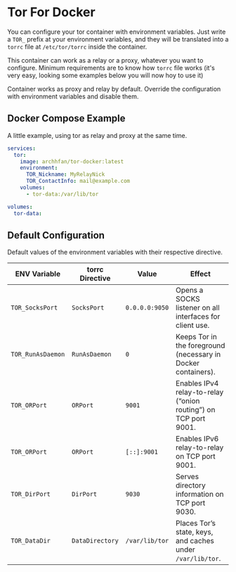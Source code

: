 # Tor For Docker

You can configure your tor container with environment variables. Just write a `TOR_` prefix at your environment variables, and they will be translated into a `torrc` file at `/etc/tor/torrc` inside the container.

This container can work as a relay or a proxy, whatever you want to configure. Minimum requirements are to know how `torrc` file works (it's very easy, looking some examples below you will now hoy to use it)

Container works as proxy and relay by default. Override the configuration with environment variables and disable them.

## Docker Compose Example

A little example, using tor as relay and proxy at the same time.

```yaml
services:
  tor:
    image: archhfan/tor-docker:latest
    environment:
      TOR_Nickname: MyRelayNick
      TOR_ContactInfo: mail@example.com
    volumes:
      - tor-data:/var/lib/tor

volumes:
  tor-data:
```

## Default Configuration

Default values of the environment variables with their respective directive.

ENV Variable      | torrc Directive | Value          | Effect                                                          |
| ----------------- | --------------- | -------------- | --------------------------------------------------------------- |
| `TOR_SocksPort`   | `SocksPort`     | `0.0.0.0:9050` | Opens a SOCKS listener on all interfaces for client use.        |
| `TOR_RunAsDaemon` | `RunAsDaemon`   | `0`            | Keeps Tor in the foreground (necessary in Docker containers).   |
| `TOR_ORPort`      | `ORPort`        | `9001`         | Enables IPv4 relay-to-relay (“onion routing”) on TCP port 9001. |
| `TOR_ORPort`      | `ORPort`        | `[::]:9001`    | Enables IPv6 relay-to-relay on TCP port 9001.                   |
| `TOR_DirPort`     | `DirPort`       | `9030`         | Serves directory information on TCP port 9030.                  |
| `TOR_DataDir`     | `DataDirectory` | `/var/lib/tor` | Places Tor’s state, keys, and caches under `/var/lib/tor`.      |
